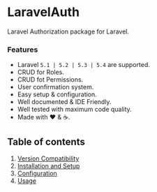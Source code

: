 # LaravelAuth

Laravel Authorization package for Laravel.

### Features

  * Laravel `5.1 | 5.2 | 5.3 | 5.4` are supported.
  * CRUD for Roles.
  * CRUD fot Permissions.
  * User confirmation system.
  * Easy setup &amp; configuration.
  * Well documented &amp; IDE Friendly.
  * Well tested with maximum code quality.
  * Made with :heart: &amp; :coffee:.

## Table of contents

  1. [Version Compatibility](1-Version-Compatibility.md)
  2. [Installation and Setup](2-Installation-and-Setup.md)
  3. [Configuration](3-Configuration.md)
  4. [Usage](4-Usage.md)
